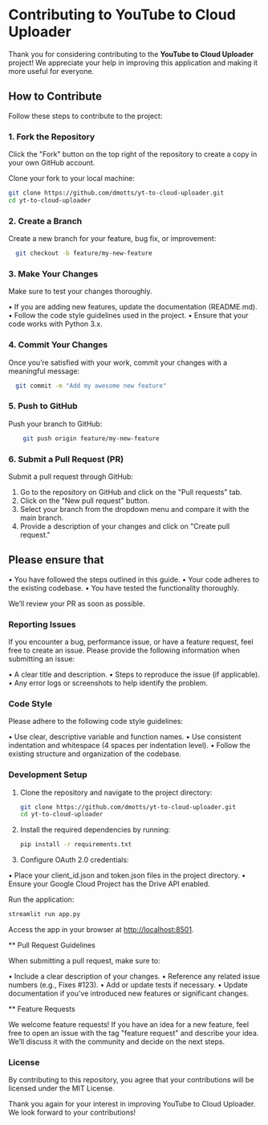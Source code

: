 # Contributing to YouTube to Cloud Uploader

Thank you for considering contributing to the **YouTube to Cloud Uploader** project! We appreciate your help in improving this application and making it more useful for everyone.

## How to Contribute

Follow these steps to contribute to the project:

### 1. Fork the Repository

Click the "Fork" button on the top right of the repository to create a copy in your own GitHub account.

Clone your fork to your local machine:

```bash
git clone https://github.com/dmotts/yt-to-cloud-uploader.git
cd yt-to-cloud-uploader
```

### 2. Create a Branch

Create a new branch for your feature, bug fix, or improvement:

 ```bash
   git checkout -b feature/my-new-feature
   ```

### 3. Make Your Changes

Make sure to test your changes thoroughly.

• If you are adding new features, update the documentation (README.md).
• Follow the code style guidelines used in the project.
• Ensure that your code works with Python 3.x.

### 4. Commit Your Changes

Once you’re satisfied with your work, commit your changes with a meaningful message:

 ```bash
   git commit -m "Add my awesome new feature"

   ```

### 5. Push to GitHub

Push your branch to GitHub:

 ```bash
     git push origin feature/my-new-feature

   ```

### 6. Submit a Pull Request (PR)

Submit a pull request through GitHub:

1. Go to the repository on GitHub and click on the "Pull requests" tab.
2. Click on the "New pull request" button.
3. Select your branch from the dropdown menu and compare it with the main branch.
4. Provide a description of your changes and click on "Create pull request."

## Please ensure that

• You have followed the steps outlined in this guide.
• Your code adheres to the existing codebase.
• You have tested the functionality thoroughly.

We’ll review your PR as soon as possible.

### Reporting Issues

If you encounter a bug, performance issue, or have a feature request, feel free to create an issue. Please provide the following information when submitting an issue:

• A clear title and description.
• Steps to reproduce the issue (if applicable).
• Any error logs or screenshots to help identify the problem.

### Code Style

Please adhere to the following code style guidelines:

• Use clear, descriptive variable and function names.
• Use consistent indentation and whitespace (4 spaces per indentation level).
• Follow the existing structure and organization of the codebase.

### Development Setup

1. Clone the repository and navigate to the project directory:

   ```bash
   git clone https://github.com/dmotts/yt-to-cloud-uploader.git
   cd yt-to-cloud-uploader

   ```

2. Install the required dependencies by running:

   ```bash
   pip install -r requirements.txt

   ```

3. Configure OAuth 2.0 credentials:

  • Place your client_id.json and token.json files in the project directory.
  • Ensure your Google Cloud Project has the Drive API enabled.

Run the application:

   ```bash
   streamlit run app.py
   ```

Access the app in your browser at <http://localhost:8501>.

** Pull Request Guidelines

When submitting a pull request, make sure to:

• Include a clear description of your changes.
• Reference any related issue numbers (e.g., Fixes #123).
• Add or update tests if necessary.
• Update documentation if you’ve introduced new features or significant changes.

** Feature Requests

We welcome feature requests! If you have an idea for a new feature, feel free to open an issue with the tag "feature request" and describe your idea. We’ll discuss it with the community and decide on the next steps.

### License

By contributing to this repository, you agree that your contributions will be licensed under the MIT License.

Thank you again for your interest in improving YouTube to Cloud Uploader. We look forward to your contributions!
